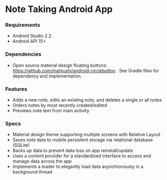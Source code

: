 
# Note Taking Android App

### Requirements
- Android Studio 2.2
- Android API 15+

### Dependencies
- Open source material design floating buttons: https://github.com/markushi/android-circlebutton . See Gradle files for dependency and implementation.

### Features
- Adds a new note, edits an existing note, and deletes a single or all notes
- Orders notes by most recently created/edited
- Previews note text from main activity

### Specs
- Material design theme supporting multiple screens with Relative Layout
- Saves note data to mobile persistent storage via relational database (SQLite)
- Backs up data to prevent data loss on app reinstall/update
- Uses a content provider for a standardized interface to access and manage data across the app
- Implements a loader to elegantly load data asynchronously in a background thread

